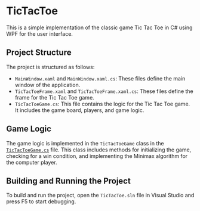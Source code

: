 # TicTacToe

This is a simple implementation of the classic game Tic Tac Toe in C# using WPF for the user interface.

## Project Structure

The project is structured as follows:

- `MainWindow.xaml` and `MainWindow.xaml.cs`: These files define the main window of the application.
- `TicTacToeFrame.xaml` and `TicTacToeFrame.xaml.cs`: These files define the frame for the Tic Tac Toe game.
- `TicTacToeGame.cs`: This file contains the logic for the Tic Tac Toe game. It includes the game board, players, and game logic.

## Game Logic

The game logic is implemented in the `TicTacToeGame` class in the [`TicTacToeGame.cs`](TicTacToe/TicTacToeGame.cs) file. This class includes methods for initializing the game, checking for a win condition, and implementing the Minimax algorithm for the computer player.

## Building and Running the Project

To build and run the project, open the `TicTacToe.sln` file in Visual Studio and press F5 to start debugging.